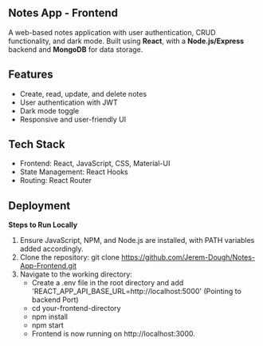 ##  **Notes App - Frontend**

A web-based notes application with user authentication, CRUD functionality, and dark mode. Built using **React**, with a **Node.js/Express** backend and **MongoDB** for data storage.

## **Features**

- Create, read, update, and delete notes
- User authentication with JWT
- Dark mode toggle
- Responsive and user-friendly UI

## **Tech Stack**

- Frontend: React, JavaScript, CSS, Material-UI
- State Management: React Hooks
- Routing: React Router

## **Deployment**

**Steps to Run Locally**
1. Ensure JavaScript, NPM, and Node.js are installed, with PATH variables added accordingly.
2. Clone the repository: git clone https://github.com/Jerem-Dough/Notes-App-Frontend.git
3. Navigate to the working directory:
   - Create a .env file in the root directory and add 'REACT_APP_API_BASE_URL=http://localhost:5000' (Pointing to backend Port)
   - cd your-frontend-directory
   - npm install
   - npm start
   - Frontend is now running on http://localhost:3000.
